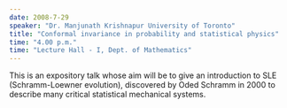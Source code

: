 ```yaml
---
date: 2008-7-29
speaker: "Dr. Manjunath Krishnapur University of Toronto"
title: "Conformal invariance in probability and statistical physics"
time: "4.00 p.m." 
time: "Lecture Hall - I, Dept. of Mathematics"
---
```

This is an expository talk whose aim will be to give an
introduction to SLE (Schramm-Loewner evolution), discovered by Oded
Schramm in 2000 to describe many critical statistical mechanical systems.
